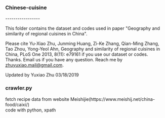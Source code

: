 <h3>Chinese-cuisine</h3>
-----------------

This folder contains the dataset and codes used in paper "Geography and similarity of regional cuisines in China". 

Please cite Yu-Xiao Zhu, Junming Huang, Zi-Ke Zhang, Qian-Ming Zhang, Tao Zhou, Yong-Yeol Ahn, Geography and similarity of regional cuisines in China, PLoS One 2013, 8(11): e79161 if you use our dataset or codes. Thanks.
Email us if you have any question. Reach me by zhuyuxiao.mail@gmail.com.

Updated by Yuxiao Zhu
03/18/2019


<h3>crawler.py</h3> 
fetch recipe data from website Meishijie(https://www.meishij.net/china-food/caixi/)
</br>
code with python, xpath

